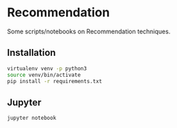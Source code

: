 # Recommendation

Some scripts/notebooks on Recommendation techniques.

## Installation

```bash
virtualenv venv -p python3
source venv/bin/activate
pip install -r requirements.txt
```

## Jupyter

```bash
jupyter notebook
```
